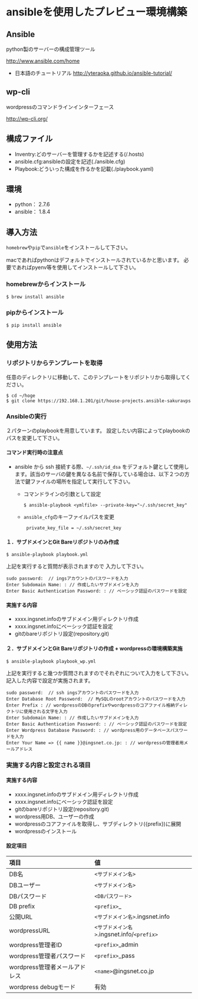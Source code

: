 # ansibleを使用したプレビュー環境構築

## Ansible

python製のサーバーの構成管理ツール

<http://www.ansible.com/home>

* 日本語のチュートリアル
<http://yteraoka.github.io/ansible-tutorial/>

## wp-cli

wordpressのコマンドラインインターフェース

<http://wp-cli.org/>

## 構成ファイル

* Inventry:どのサーバーを管理するかを記述する(/.hosts)
* ansible.cfg:ansibleの設定を記述(./ansible.cfg)
* Playbook:どういった構成を作るかを記載(./playbook.yaml)

## 環境

* python： 2.7.6
* ansible： 1.8.4

## 導入方法

`homebrew`や`pip`で`ansible`をインストールして下さい。

macであればpythonはデフォルトでインストールされているかと思います。
必要であればpyenv等を使用してインストールして下さい。

### homebrewからインストール

```
$ brew install ansible
```

### pipからインストール

```
$ pip install ansible
```

## 使用方法

### リポジトリからテンプレートを取得

任意のディレクトリに移動して、このテンプレートをリポジトリから取得してください。

```
$ cd ~/hoge
$ git clone https://192.168.1.201/git/house-projects.ansible-sakuravps
```

### Ansibleの実行

２パターンのplaybookを用意しています。
設定したい内容によってplaybookのパスを変更して下さい。

#### コマンド実行時の注意点

* ansible から ssh 接続する際、`~/.ssh/id_dsa` をデフォルト鍵として使用します。該当のサーバの鍵を異なる名前で保存している場合は、以下２つの方法で鍵ファイルの場所を指定して実行して下さい。

  * コマンドラインの引数として設定

     ```
     $ ansible-playbook <ymlfile> --private-key="~/.ssh/secret_key"
     ```

  * `ansible_cfg`のキーファイルパスを変更

     ```
	  private_key_file = ~/.ssh/secret_key
     ```

#### １．サブドメインとGit Bareリポジトリのみ作成

```
$ ansible-playbook playbook.yml
```

上記を実行すると質問が表示されますので
入力して下さい。

```
sudo password:  // ingsアカウントのパスワードを入力
Enter Subdomain Name: : // 作成したいサブドメインを入力
Enter Basic Authentication Password: : // ベーシック認証のパスワードを設定
```

#### 実施する内容

* xxxx.ingsnet.infoのサブドメイン用ディレクトリ作成
* xxxx.ingsnet.infoにベーシック認証を設定
* gitのbareリポジトリ設定(repository.git)

#### ２．サブドメインとGit Bareリポジトリの作成 + wordpressの環境構築実施

```
$ ansible-playbook playbook_wp.yml
```

上記を実行すると幾つか質問されますのでそれぞれについて入力をして下さい。
記入した内容で設定が実施されます。

```
sudo password:  // ssh ingsアカウントのパスワードを入力
Enter Database Root Password:  // MySQLのrootアカウントのパスワードを入力
Enter Prefix : // wordpressのDBのprefixやwordpressのコアファイル格納ディレクトリに使用される文字を入力
Enter Subdomain Name: : // 作成したいサブドメインを入力
Enter Basic Authentication Password: : // ベーシック認証のパスワードを設定
Enter Wordpress Database Password: : // wordpress用のデータベースパスワードを入力
Enter Your Name => {{ name }}@ingsnet.co.jp: : // wordpressの管理者用メールアドレス
```

### 実施する内容と設定される項目

#### 実施する内容

* xxxx.ingsnet.infoのサブドメイン用ディレクトリ作成
* xxxx.ingsnet.infoにベーシック認証を設定
* gitのbareリポジトリ設定(repository.git)
* wordpress用DB、ユーザーの作成
* wordpressのコアファイルを取得し、サブディレクトリ({prefix})に展開
* wordpressのインストール

#### 設定項目

|項目|値|
|:--|:--|
|DB名|`<サブドメイン名>`|
|DBユーザー|`<サブドメイン名>`|
|DBパスワード|`<DBパスワード>`|
|DB prefix|`<prefix>`_|
|公開URL|`<サブドメイン名>`.ingsnet.info|
|wordpressURL|`<サブドメイン名>`.ingsnet.info/`<prefix>`|
|wordpress管理者ID|`<prefix>`_admin|
|wordpress管理者パスワード|`<prefix>`_pass|
|wordpress管理者メールアドレス|`<name>`@ingsnet.co.jp|
|wordpress debugモード|有効|


